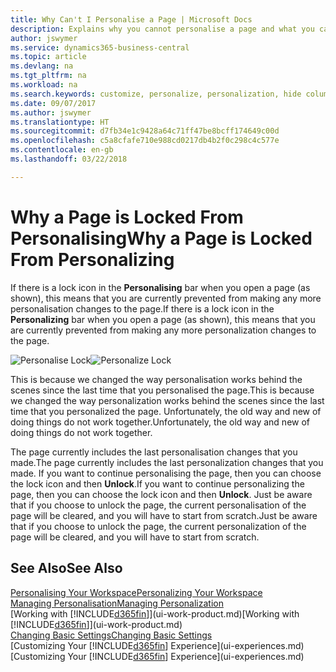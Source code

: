 ```yaml
---
title: Why Can't I Personalise a Page | Microsoft Docs
description: Explains why you cannot personalise a page and what you can do to unlock it so you can personalise it.
author: jswymer
ms.service: dynamics365-business-central
ms.topic: article
ms.devlang: na
ms.tgt_pltfrm: na
ms.workload: na
ms.search.keywords: customize, personalize, personalization, hide columns, remove fields, move fields
ms.date: 09/07/2017
ms.author: jswymer
ms.translationtype: HT
ms.sourcegitcommit: d7fb34e1c9428a64c71ff47be8bcff174649c00d
ms.openlocfilehash: c5a8cfafe710e988cd0217db4b2f0c298c4c577e
ms.contentlocale: en-gb
ms.lasthandoff: 03/22/2018

---
```

# <a name="why-a-page-is-locked-from-personalizing"></a><span data-ttu-id="e2b63-103">Why a Page is Locked From Personalising</span><span class="sxs-lookup"><span data-stu-id="e2b63-103">Why a Page is Locked From Personalizing</span></span>
<span data-ttu-id="e2b63-104">If there is a lock icon in the **Personalising** bar when you open a page (as shown), this means that you are currently prevented from making any more personalisation changes to the page.</span><span class="sxs-lookup"><span data-stu-id="e2b63-104">If there is a lock icon in the **Personalizing** bar when you open a page (as shown), this means that you are currently prevented from making any more personalization changes to the page.</span></span>

<span data-ttu-id="e2b63-105">![Personalise Lock](media/personalization-locked.png "Personalise lock")</span><span class="sxs-lookup"><span data-stu-id="e2b63-105">![Personalize Lock](media/personalization-locked.png "Personalize lock")</span></span>

<span data-ttu-id="e2b63-106">This is because we changed the way personalisation works behind the scenes since the last time that you personalised the page.</span><span class="sxs-lookup"><span data-stu-id="e2b63-106">This is because we changed the way personalization works behind the scenes since the last time that you personalized the page.</span></span> <span data-ttu-id="e2b63-107">Unfortunately, the old way and new of doing things do not work together.</span><span class="sxs-lookup"><span data-stu-id="e2b63-107">Unfortunately, the old way and new of doing things do not work together.</span></span>

<span data-ttu-id="e2b63-108">The page currently includes the last personalisation changes that you made.</span><span class="sxs-lookup"><span data-stu-id="e2b63-108">The page currently includes the last personalization changes that you made.</span></span> <span data-ttu-id="e2b63-109">If you want to continue personalising the page, then you can choose the lock icon and then **Unlock**.</span><span class="sxs-lookup"><span data-stu-id="e2b63-109">If you want to continue personalizing the page, then you can choose the lock icon and then **Unlock**.</span></span> <span data-ttu-id="e2b63-110">Just be aware that if you choose to unlock the page, the current personalisation of the page will be cleared, and you will have to start from scratch.</span><span class="sxs-lookup"><span data-stu-id="e2b63-110">Just be aware that if you choose to unlock the page, the current personalization of the page will be cleared, and you will have to start from scratch.</span></span>


## <a name="see-also"></a><span data-ttu-id="e2b63-111">See Also</span><span class="sxs-lookup"><span data-stu-id="e2b63-111">See Also</span></span>
[<span data-ttu-id="e2b63-112">Personalising Your Workspace</span><span class="sxs-lookup"><span data-stu-id="e2b63-112">Personalizing Your Workspace</span></span>](ui-personalization-manage.md)  
[<span data-ttu-id="e2b63-113">Managing Personalisation</span><span class="sxs-lookup"><span data-stu-id="e2b63-113">Managing Personalization</span></span>](ui-personalization-manage.md)  
<span data-ttu-id="e2b63-114">[Working with [!INCLUDE[d365fin](includes/d365fin_md.md)]](ui-work-product.md)</span><span class="sxs-lookup"><span data-stu-id="e2b63-114">[Working with [!INCLUDE[d365fin](includes/d365fin_md.md)]](ui-work-product.md)</span></span>  
[<span data-ttu-id="e2b63-115">Changing Basic Settings</span><span class="sxs-lookup"><span data-stu-id="e2b63-115">Changing Basic Settings</span></span>](ui-change-basic-settings.md)  
<span data-ttu-id="e2b63-116">[Customizing Your [!INCLUDE[d365fin](includes/d365fin_md.md)] Experience](ui-experiences.md)</span><span class="sxs-lookup"><span data-stu-id="e2b63-116">[Customizing Your [!INCLUDE[d365fin](includes/d365fin_md.md)] Experience](ui-experiences.md)</span></span>  

